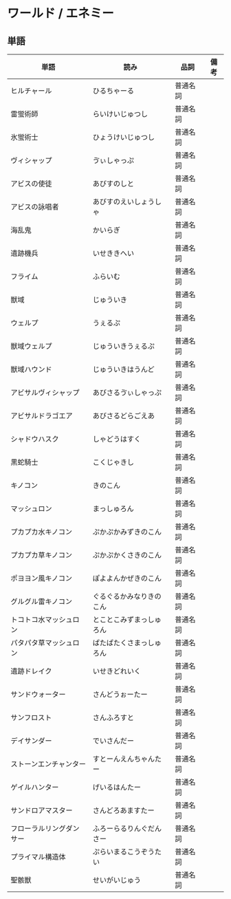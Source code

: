 # ワールド / エネミー

## 単語

|単語|読み|品詞|備考|
|---|---|---|---|
|ヒルチャール|ひるちゃーる|普通名詞||
|雷蛍術師|らいけいじゅつし|普通名詞||
|氷蛍術士|ひょうけいじゅつし|普通名詞||
|ヴィシャップ|ゔぃしゃっぷ|普通名詞||
|アビスの使徒|あびすのしと|普通名詞||
|アビスの詠唱者|あびすのえいしょうしゃ|普通名詞||
|海乱鬼|かいらぎ|普通名詞||
|遺跡機兵|いせききへい|普通名詞||
|フライム|ふらいむ|普通名詞||
|獣域|じゅういき|普通名詞||
|ウェルプ|うぇるぷ|普通名詞||
|獣域ウェルプ|じゅういきうぇるぷ|普通名詞||
|獣域ハウンド|じゅういきはうんど|普通名詞||
|アビサルヴィシャップ|あびさるゔぃしゃっぷ|普通名詞||
|アビサルドラゴエア|あびさるどらごえあ|普通名詞||
|シャドウハスク|しゃどうはすく|普通名詞||
|黒蛇騎士|こくじゃきし|普通名詞||
|キノコン|きのこん|普通名詞||
|マッシュロン|まっしゅろん|普通名詞||
|プカプカ水キノコン|ぷかぷかみずきのこん|普通名詞||
|プカプカ草キノコン|ぷかぷかくさきのこん|普通名詞||
|ポヨヨン風キノコン|ぽよよんかぜきのこん|普通名詞||
|グルグル雷キノコン|ぐるぐるかみなりきのこん|普通名詞||
|トコトコ水マッシュロン|とことこみずまっしゅろん|普通名詞||
|パタパタ草マッシュロン|ぱたぱたくさまっしゅろん|普通名詞||
|遺跡ドレイク|いせきどれいく|普通名詞||
|サンドウォーター|さんどうぉーたー|普通名詞||
|サンフロスト|さんふろすと|普通名詞||
|デイサンダー|でいさんだー|普通名詞||
|ストーンエンチャンター|すとーんえんちゃんたー|普通名詞||
|ゲイルハンター|げいるはんたー|普通名詞||
|サンドロアマスター|さんどろあますたー|普通名詞||
|フローラルリングダンサー|ふろーらるりんぐだんさー|普通名詞||
|プライマル構造体|ぷらいまるこうぞうたい|普通名詞||
|聖骸獣|せいがいじゅう|普通名詞||